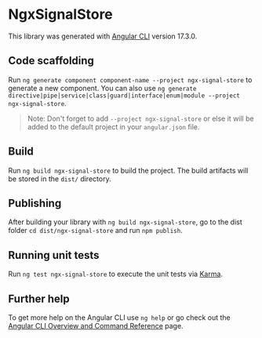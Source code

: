 # NgxSignalStore

This library was generated with [Angular CLI](https://github.com/angular/angular-cli) version 17.3.0.

## Code scaffolding

Run `ng generate component component-name --project ngx-signal-store` to generate a new component. You can also use `ng generate directive|pipe|service|class|guard|interface|enum|module --project ngx-signal-store`.
> Note: Don't forget to add `--project ngx-signal-store` or else it will be added to the default project in your `angular.json` file. 

## Build

Run `ng build ngx-signal-store` to build the project. The build artifacts will be stored in the `dist/` directory.

## Publishing

After building your library with `ng build ngx-signal-store`, go to the dist folder `cd dist/ngx-signal-store` and run `npm publish`.

## Running unit tests

Run `ng test ngx-signal-store` to execute the unit tests via [Karma](https://karma-runner.github.io).

## Further help

To get more help on the Angular CLI use `ng help` or go check out the [Angular CLI Overview and Command Reference](https://angular.io/cli) page.
